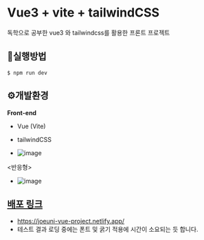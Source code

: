 # Vue3 + vite + tailwindCSS
독학으로 공부한 vue3 와 tailwindcss를 활용한 프론트 프로젝트

## 📌실행방법
`$ npm run dev`

## ⚙️개발환경
**Front-end**
- Vue (Vite)
- tailwindCSS

- ![image](https://github.com/joeuni-ex/vue3_front_project/assets/141595215/9fe5f5c2-436a-44e2-a882-7c2c90042f5e)

<반응형>
- ![image](https://github.com/joeuni-ex/vue3_front_project/assets/141595215/37a67cef-e614-4ad7-91a0-64b79cd7ebd0)



## [배포 링크](https://joeuni-vue-project.netlify.app/)
- https://joeuni-vue-project.netlify.app/
- 테스트 결과 로딩 중에는 폰트 및 굵기 적용에 시간이 소요되는 듯 합니다.
